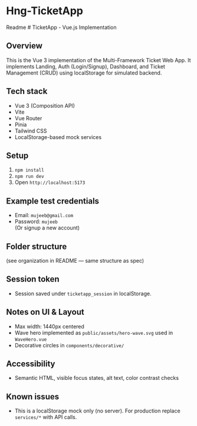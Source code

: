 # Hng-TicketApp
Readme # TicketApp - Vue.js Implementation

## Overview
This is the Vue 3 implementation of the Multi-Framework Ticket Web App. It implements Landing, Auth (Login/Signup), Dashboard, and Ticket Management (CRUD) using localStorage for simulated backend.

## Tech stack
- Vue 3 (Composition API)
- Vite
- Vue Router
- Pinia
- Tailwind CSS
- LocalStorage-based mock services

## Setup
1. `npm install`
2. `npm run dev`
3. Open `http://localhost:5173`

## Example test credentials
- Email: `mujeeb@gmail.com`
- Password: `mujeeb`  
(Or signup a new account)

## Folder structure
(see organization in README — same structure as spec)

## Session token
- Session saved under `ticketapp_session` in localStorage.

## Notes on UI & Layout
- Max width: 1440px centered
- Wave hero implemented as `public/assets/hero-wave.svg` used in `WaveHero.vue`
- Decorative circles in `components/decorative/`

## Accessibility
- Semantic HTML, visible focus states, alt text, color contrast checks

## Known issues
- This is a localStorage mock only (no server). For production replace `services/*` with API calls.

